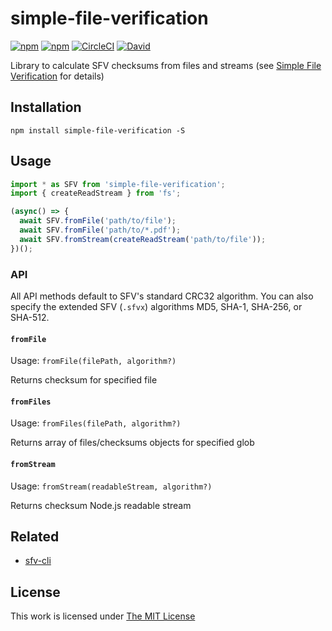 # simple-file-verification

[![npm](https://flat.badgen.net/npm/license/simple-file-verification)](https://www.npmjs.org/package/simple-file-verification)
[![npm](https://flat.badgen.net/npm/v/simple-file-verification)](https://www.npmjs.org/package/simple-file-verification)
[![CircleCI](https://flat.badgen.net/circleci/github/idleberg/node-sfv)](https://circleci.com/gh/idleberg/node-sfv)
[![David](https://flat.badgen.net/david/dep/idleberg/node-sfv)](https://david-dm.org/idleberg/node-sfv)

Library to calculate SFV checksums from files and streams (see [Simple File Verification](https://www.wikiwand.com/en/Simple_file_verification) for details)

## Installation

`npm install simple-file-verification -S`

## Usage

```js
import * as SFV from 'simple-file-verification';
import { createReadStream } from 'fs';

(async() => {
  await SFV.fromFile('path/to/file');
  await SFV.fromFile('path/to/*.pdf');
  await SFV.fromStream(createReadStream('path/to/file'));
})();
```

### API

All API methods default to SFV's standard CRC32 algorithm. You can also specify the extended SFV (`.sfvx`) algorithms MD5, SHA-1, SHA-256, or SHA-512.

#### `fromFile`

Usage: `fromFile(filePath, algorithm?)`

Returns checksum for specified file

#### `fromFiles`

Usage: `fromFiles(filePath, algorithm?)`

Returns array of files/checksums objects for specified glob

#### `fromStream`

Usage: `fromStream(readableStream, algorithm?)`

Returns checksum Node.js readable stream

## Related

- [sfv-cli](https://www.npmjs.com/package/sfv-cli)

## License

This work is licensed under [The MIT License](https://opensource.org/licenses/MIT)
